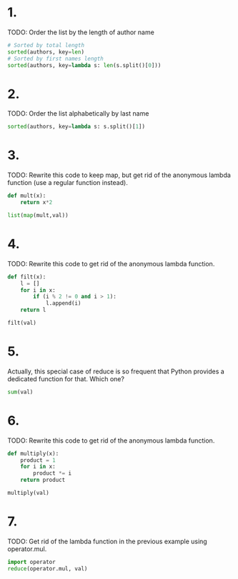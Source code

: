 # 1.

TODO: Order the list by the length of author name

```python
# Sorted by total length
sorted(authors, key=len)
# Sorted by first names length
sorted(authors, key=lambda s: len(s.split()[0]))
```

# 2.

TODO: Order the list alphabetically by last name

```python
sorted(authors, key=lambda s: s.split()[1])
```

# 3.

TODO: Rewrite this code to keep map, but get rid of the anonymous lambda function (use a regular function instead).

```python
def mult(x):
    return x*2

list(map(mult,val))
```

# 4.

TODO: Rewrite this code to get rid of the anonymous lambda function.


```python
def filt(x):
    l = []
    for i in x:
        if (i % 2 != 0 and i > 1):
            l.append(i)
    return l

filt(val)
```

# 5.

Actually, this special case of reduce is so frequent that Python provides a dedicated function for that. Which one?

```python
sum(val)
```

# 6.

TODO: Rewrite this code to get rid of the anonymous lambda function.

```python
def multiply(x):  
    product = 1
    for i in x:
        product *= i  
    return product  

multiply(val)
```
# 7.

TODO: Get rid of the lambda function in the previous example using operator.mul.

```python
import operator
reduce(operator.mul, val)
